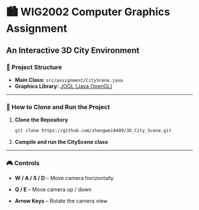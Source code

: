 # 🏙️ WIG2002 Computer Graphics Assignment

## An Interactive 3D City Environment



### 📁 Project Structure

- **Main Class:** `src/assignment/CityScene.java`  
- **Graphics Library:** [JOGL (Java OpenGL)](https://jogamp.org/jogl/www/)



---

### 🚀 How to Clone and Run the Project

1. **Clone the Repository**

   ```bash
   git clone https://github.com/zhengwei0409/3D_City_Scene.git
   ```

2. **Compile and run the CityScene class**

---


### 🎮 Controls

-   **W / A / S / D** – Move camera horizontally
    
-   **Q / E** – Move camera up / down
    
-   **Arrow Keys** – Rotate the camera view